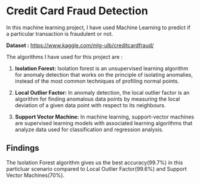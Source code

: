 # Credit Card Fraud Detection

In this machine learning project, I have used Machine Learning to predict if a particular transaction is fraudulent or not.

**Dataset :** https://www.kaggle.com/mlg-ulb/creditcardfraud/

The algorithms I have used for this project are : 

1. **Isolation Forest:** Isolation forest is an unsupervised learning algorithm for anomaly detection that works on the principle of isolating anomalies, instead of the most common techniques of profiling normal points.

2. **Local Outlier Factor:** In anomaly detection, the local outlier factor is an algorithm for finding anomalous data points by measuring the local deviation of a given data point with respect to its neighbours.

3. **Support Vector Machine:** In machine learning, support-vector machines are supervised learning models with associated learning algorithms that analyze data used for classification and regression analysis.

## Findings
The Isolation Forest algorithm gives us the best accuracy(99.7%) in this particluar scenario compared to Local Outlier Factor(99.6%) and Support Vector Machines(70%).
